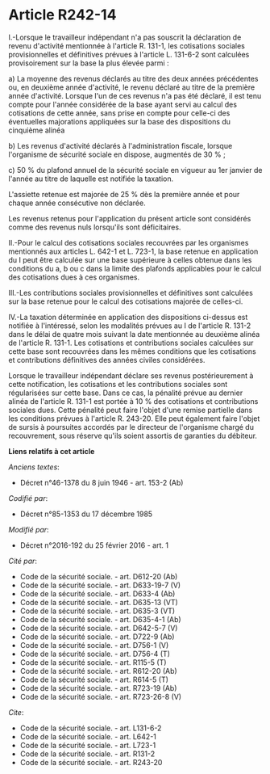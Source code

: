 # Article R242-14

I.-Lorsque le travailleur indépendant n'a pas souscrit la déclaration de revenu d'activité mentionnée à l'article R. 131-1,
les cotisations sociales provisionnelles et définitives prévues à l'article L. 131-6-2 sont calculées provisoirement sur la
base la plus élevée parmi : 

a) La moyenne des revenus déclarés au titre des deux années précédentes ou, en deuxième année d'activité, le revenu déclaré
au titre de la première année d'activité. Lorsque l'un de ces revenus n'a pas été déclaré, il est tenu compte pour l'année
considérée de la base ayant servi au calcul des cotisations de cette année, sans prise en compte pour celle-ci des
éventuelles majorations appliquées sur la base des dispositions du cinquième alinéa 

b) Les revenus d'activité déclarés à l'administration fiscale, lorsque l'organisme de sécurité sociale en dispose, augmentés
de 30 % ; 

c) 50 % du plafond annuel de la sécurité sociale en vigueur au 1er janvier de l'année au titre de laquelle est notifiée la
taxation. 

L'assiette retenue est majorée de 25 % dès la première année et pour chaque année consécutive non déclarée. 

Les revenus retenus pour l'application du présent article sont considérés comme des revenus nuls lorsqu'ils sont
déficitaires. 

II.-Pour le calcul des cotisations sociales recouvrées par les organismes mentionnés aux articles L. 642-1 et L. 723-1, la
base retenue en application du I peut être calculée sur une base supérieure à celles obtenue dans les conditions du a, b ou c
dans la limite des plafonds applicables pour le calcul des cotisations dues à ces organismes. 

III.-Les contributions sociales provisionnelles et définitives sont calculées sur la base retenue pour le calcul des
cotisations majorée de celles-ci. 

IV.-La taxation déterminée en application des dispositions ci-dessus est notifiée à l'intéressé, selon les modalités prévues
au I de l'article R. 131-2 dans le délai de quatre mois suivant la date mentionnée au deuxième alinéa de l'article R. 131-1.
Les cotisations et contributions sociales calculées sur cette base sont recouvrées dans les mêmes conditions que les
cotisations et contributions définitives des années civiles considérées. 

Lorsque le travailleur indépendant déclare ses revenus postérieurement à cette notification, les cotisations et les
contributions sociales sont régularisées sur cette base. Dans ce cas, la pénalité prévue au dernier alinéa de l'article R.
131-1 est portée à 10 % des cotisations et contributions sociales dues. Cette pénalité peut faire l'objet d'une remise
partielle dans les conditions prévues à l'article R. 243-20. Elle peut également faire l'objet de sursis à poursuites
accordés par le directeur de l'organisme chargé du recouvrement, sous réserve qu'ils soient assortis de garanties du
débiteur.

**Liens relatifs à cet article**

_Anciens textes_:

  - Décret n°46-1378 du 8 juin 1946 - art. 153-2 (Ab)

_Codifié par_:

  - Décret n°85-1353 du 17 décembre 1985

_Modifié par_:

  - Décret n°2016-192 du 25 février 2016 - art. 1

_Cité par_:

  - Code de la sécurité sociale. - art. D612-20 (Ab)
  - Code de la sécurité sociale. - art. D633-19-7 (V)
  - Code de la sécurité sociale. - art. D633-4 (Ab)
  - Code de la sécurité sociale. - art. D635-13 (VT)
  - Code de la sécurité sociale. - art. D635-3 (VT)
  - Code de la sécurité sociale. - art. D635-4-1 (Ab)
  - Code de la sécurité sociale. - art. D642-5-7 (V)
  - Code de la sécurité sociale. - art. D722-9 (Ab)
  - Code de la sécurité sociale. - art. D756-1 (V)
  - Code de la sécurité sociale. - art. D756-4 (T)
  - Code de la sécurité sociale. - art. R115-5 (T)
  - Code de la sécurité sociale. - art. R612-20 (Ab)
  - Code de la sécurité sociale. - art. R614-5 (T)
  - Code de la sécurité sociale. - art. R723-19 (Ab)
  - Code de la sécurité sociale. - art. R723-26-8 (V)

_Cite_:

  - Code de la sécurité sociale. - art. L131-6-2
  - Code de la sécurité sociale. - art. L642-1
  - Code de la sécurité sociale. - art. L723-1
  - Code de la sécurité sociale. - art. R131-2
  - Code de la sécurité sociale. - art. R243-20
